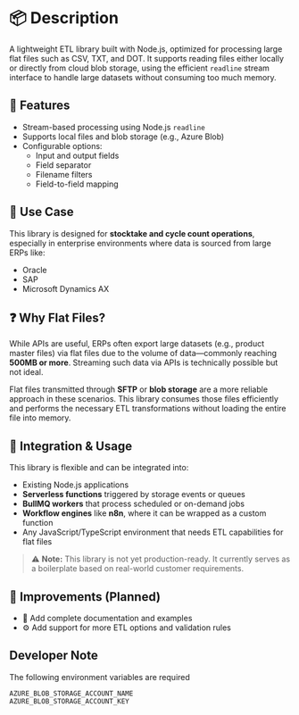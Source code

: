 # 📦 Description

A lightweight ETL library built with Node.js, optimized for processing large flat files such as CSV, TXT, and DOT. It supports reading files either locally or directly from cloud blob storage, using the efficient `readline` stream interface to handle large datasets without consuming too much memory.

## 🔧 Features

- Stream-based processing using Node.js `readline`
- Supports local files and blob storage (e.g., Azure Blob)
- Configurable options:
  - Input and output fields
  - Field separator
  - Filename filters
  - Field-to-field mapping

## 🧠 Use Case

This library is designed for **stocktake and cycle count operations**, especially in enterprise environments where data is sourced from large ERPs like:

- Oracle
- SAP
- Microsoft Dynamics AX

## ❓ Why Flat Files?

While APIs are useful, ERPs often export large datasets (e.g., product master files) via flat files due to the volume of data—commonly reaching **500MB or more**. Streaming such data via APIs is technically possible but not ideal.

Flat files transmitted through **SFTP** or **blob storage** are a more reliable approach in these scenarios. This library consumes those files efficiently and performs the necessary ETL transformations without loading the entire file into memory.

## 🧩 Integration & Usage

This library is flexible and can be integrated into:

- Existing Node.js applications
- **Serverless functions** triggered by storage events or queues
- **BullMQ workers** that process scheduled or on-demand jobs
- **Workflow engines** like **n8n**, where it can be wrapped as a custom function
- Any JavaScript/TypeScript environment that needs ETL capabilities for flat files

> ⚠️ **Note:** This library is not yet production-ready. It currently serves as a boilerplate based on real-world customer requirements.

## 🚧 Improvements (Planned)

- 📘 Add complete documentation and examples
- ⚙️ Add support for more ETL options and validation rules

## Developer Note
The following environment variables are required

```
AZURE_BLOB_STORAGE_ACCOUNT_NAME
AZURE_BLOB_STORAGE_ACCOUNT_KEY
```

